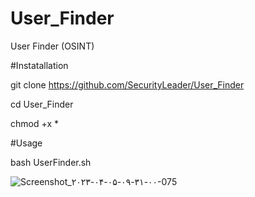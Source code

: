 # User_Finder
User Finder (OSINT)

#Instatallation

git clone https://github.com/SecurityLeader/User_Finder

cd User_Finder

chmod +x *

#Usage 

bash UserFinder.sh

![Screenshot_۲۰۲۳-۰۴-۰۵-۰۹-۳۱-۰۰-075](https://user-images.githubusercontent.com/128728937/230109146-c2998eef-c806-45c4-900f-6029cce75a2e.jpeg)

